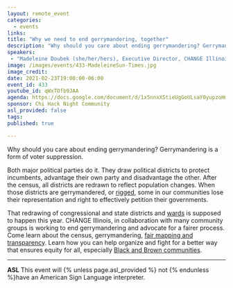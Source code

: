 ```yaml
---
layout: remote_event
categories:
  - events
links: 
title: "Why we need to end gerrymandering, together"
description: "Why should you care about ending gerrymandering? Gerrymandering is a form of voter suppression. Both major political parties do it. They draw political districts to protect incumbents, advantage their own party and disadvantage the other. After the census, all districts are redrawn to reflect population changes. When those districts are gerrymandered, or rigged, some in our communities lose their representation and right to effectively petition their governments."
speakers:
 - "Madeleine Doubek (she/her/hers), Executive Director, CHANGE Illinois"
image: /images/events/433-MadeleineSun-Times.jpg
image_credit:
date: 2021-02-23T19:00:00-06:00
event_id: 433
youtube_id: qWxTOfb9JAA
agenda: https://docs.google.com/document/d/1x5nnxXStieUgGoULsaY0yupzoHmuMxK5I0wkCoMwnaA/edit?usp=sharing
sponsor: Chi Hack Night Community
asl_provided: false
tags: 
published: true

---
```


Why should you care about ending gerrymandering? Gerrymandering is a form of voter suppression.

Both major political parties do it. They draw political districts to protect incumbents, advantage their own party and disadvantage the other. After the census, all districts are redrawn to reflect population changes. When those districts are gerrymandered, or [rigged](https://www.changeil.org/2020/07/press-release-in-the-wake-of-comed-scandal-officials-should-embrace-independent-redistricting/), some in our communities lose their representation and right to effectively petition their governments.

That redrawing of congressional and state districts and [wards](https://www.changeil.org/2020/11/we-asked-chicagoans-should-people-in-communities-help-shape-the-citys-next-ward-remap/) is supposed to happen this year. CHANGE Illinois, in collaboration with many community groups is working to end gerrymandering and advocate for a fairer process. Come learn about the census, gerrymandering, [fair mapping and transparency](https://www.changeil.org/2020/12/press-release-illinois-needs-transparent-redistricting/). Learn how you can help organize and fight for a better way that ensures equity for all, especially [Black and Brown communities](https://www.changeil.org/2021/01/prison-gerrymandering-is-on-its-way-to-ending-in-illinois/).

---

**ASL** This event will {% unless page.asl_provided %} not {% endunless %}have an American Sign Language interpreter.
